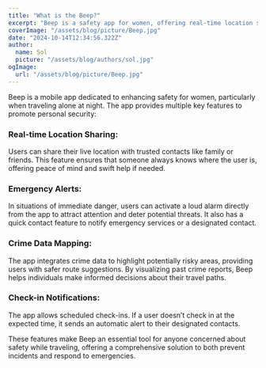 ```yaml
---
title: "What is the Beep?"
excerpt: "Beep is a safety app for women, offering real-time location sharing, emergency alerts, and crime data mapping to ensure secure travel, especially at night."
coverImage: "/assets/blog/picture/Beep.jpg"
date: "2024-10-14T12:34:56.322Z"
author:
  name: Sol
  picture: "/assets/blog/authors/sol.jpg"
ogImage:
  url: "/assets/blog/picture/Beep.jpg"
---
```


Beep is a mobile app dedicated to enhancing safety for women, particularly when traveling alone at night. The app provides multiple key features to promote personal security:

### Real-time Location Sharing:

Users can share their live location with trusted contacts like family or friends. This feature ensures that someone always knows where the user is, offering peace of mind and swift help if needed.

### Emergency Alerts:

In situations of immediate danger, users can activate a loud alarm directly from the app to attract attention and deter potential threats. It also has a quick contact feature to notify emergency services or a designated contact.

### Crime Data Mapping:

The app integrates crime data to highlight potentially risky areas, providing users with safer route suggestions. By visualizing past crime reports, Beep helps individuals make informed decisions about their travel paths.

### Check-in Notifications:

The app allows scheduled check-ins. If a user doesn’t check in at the expected time, it sends an automatic alert to their designated contacts.

These features make Beep an essential tool for anyone concerned about safety while traveling, offering a comprehensive solution to both prevent incidents and respond to emergencies.
